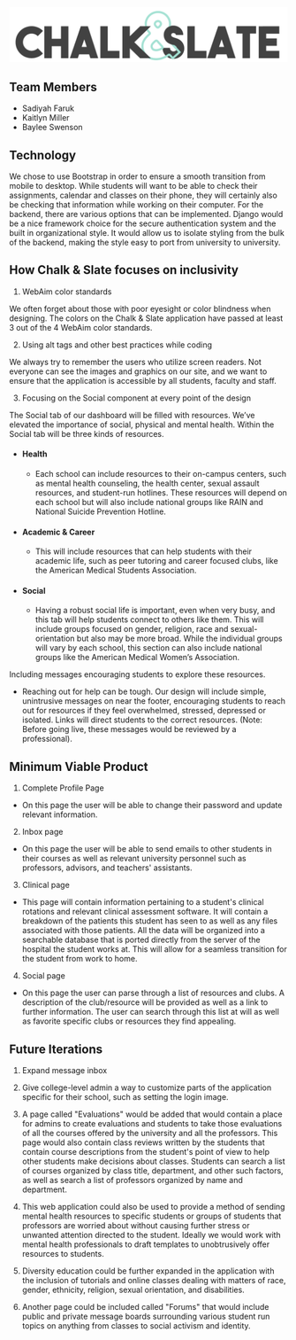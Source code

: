 ![Logo](LOGOchalkAndSlate.png)

## Team Members
* Sadiyah Faruk
* Kaitlyn Miller
* Baylee Swenson

## Technology
We chose to use Bootstrap in order to ensure a smooth transition from mobile to desktop. While students will want to be able to check their assignments, calendar and classes on their phone, they will certainly also be checking that information while working on their computer. For the backend, there are various options that can be implemented. Django would be a nice framework choice for the secure authentication system and the built in organizational style. It would allow us to isolate styling from the bulk of the backend, making the style easy to port from university to university.

## How Chalk & Slate focuses on inclusivity
1. WebAim color standards

  We often forget about those with poor eyesight or color blindness when designing. The colors on the Chalk & Slate application have passed at least 3 out of the 4 WebAim color standards.

2. Using alt tags and other best practices while coding

  We always try to remember the users who utilize screen readers. Not everyone can see the images and graphics on our site, and we want to ensure that the application is accessible by all students, faculty and staff.

3. Focusing on the Social component at every point of the design

  The Social tab of our dashboard will be filled with resources. We’ve elevated the importance of social, physical and mental health. Within the Social tab will be three kinds of resources.

  - #### Health

    - Each school can include resources to their on-campus centers, such as mental health counseling, the health center, sexual assault resources, and student-run hotlines. These resources will depend on each school but will also include national groups like RAIN and National Suicide Prevention Hotline.

  - #### Academic & Career

    - This will include resources that can help students with their academic life, such as peer tutoring and career focused clubs, like the American Medical Students Association.

  - #### Social

    - Having a robust social life is important, even when very busy, and this tab will help students connect to others like them. This will include groups focused on gender, religion, race and sexual-orientation but also may be more broad. While the individual groups will vary by each school, this section can also include national groups like the American Medical Women’s Association.

  Including messages encouraging students to explore these resources.

  - Reaching out for help can be tough. Our design will include simple, unintrusive messages on near the footer, encouraging students to reach out for resources if they feel overwhelmed, stressed, depressed or isolated. Links will direct students to the correct resources. (Note: Before going live, these messages would be reviewed by a professional).

## Minimum Viable Product

1. Complete Profile Page
  - On this page the user will be able to change their password and update relevant information.

2. Inbox page
  - On this page the user will be able to send emails to other students in their courses as well as relevant university personnel such as professors, advisors, and teachers' assistants.

3. Clinical page
  - This page will contain information pertaining to a student's clinical rotations and relevant clinical assessment software. It will contain a breakdown of the patients this student has seen to as well as any files associated with those patients. All the data will be organized into a searchable database that is ported directly from the server of the hospital the student works at. This will allow for a seamless transition for the student from work to home.

4. Social page
  - On this page the user can parse through a list of resources and clubs. A description of the club/resource will be provided as well as a link to further information. The user can search through this list at will as well as favorite specific clubs or resources they find appealing.

## Future Iterations

1. Expand message inbox

2. Give college-level admin a way to customize parts of the application specific for their school, such as setting the login image.

3. A page called "Evaluations" would be added that would contain a place for admins to create evaluations and students to take those evaluations of all the courses offered by the university and all the professors. This page would also contain class reviews written by the students that contain course descriptions from the student's point of view to help other students make decisions about classes. Students can search a list of courses organized by class title, department, and other such factors, as well as search a list of professors organized by name and department.

4. This web application could also be used to provide a method of sending mental health resources to specific students or groups of students that professors are worried about without causing further stress or unwanted attention directed to the student. Ideally we would work with mental health professionals to draft templates to unobtrusively offer resources to students.

5. Diversity education could be further expanded in the application with the inclusion of tutorials and online classes dealing with matters of race, gender, ethnicity, religion, sexual orientation, and disabilities.

6. Another page could be included called "Forums" that would include public and private message boards surrounding various student run topics on anything from classes to social activism and identity. 
